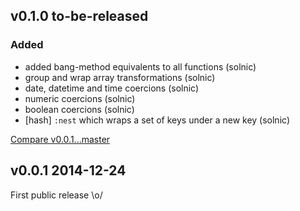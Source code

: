 ## v0.1.0 to-be-released

### Added

* added bang-method equivalents to all functions (solnic)
* group and wrap array transformations (solnic)
* date, datetime and time coercions (solnic)
* numeric coercions (solnic)
* boolean coercions (solnic)
* [hash] `:nest` which wraps a set of keys under a new key (solnic)

[Compare v0.0.1...master](https://github.com/solnic/transproc/compare/v0.0.1...master)

## v0.0.1 2014-12-24

First public release \o/
